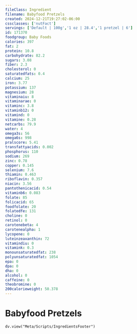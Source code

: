 ```yaml
---
fileClass: Ingredient
filename: Babyfood Pretzels
created: 2024-12-21T19:27:02-06:00
cssclasses: ['nutFact']
servings: ['Default | 100g','1 oz | 28.4','1 pretzel | 6']
id: 171370
foodgroup: Baby Foods
calories: 397
fat: 2
protein: 10.8
carbohydrate: 82.2
sugars: 3.08
fiber: 2.3
cholesterol: 0
saturatedfats: 0.4
calcium: 25
iron: 3.77
potassium: 137
magnesium: 28
vitaminaiu: 8
vitaminarae: 0
vitaminc: 3.8
vitaminb12: 0
vitamind: 0
vitamine: 0.28
netcarbs: 79.9
water: 4
omega3s: 56
omega6s: 998
pralscore: 5.41
transfattyacids: 0.002
phosphorus: 110
sodium: 269
zinc: 0.78
copper: 0.145
selenium: 7.6
thiamin: 0.463
riboflavin: 0.357
niacin: 3.56
pantothenicacid: 0.54
vitaminb6: 0.083
folate: 85
folicacid: 65
foodfolate: 20
folatedfe: 131
choline: 0
retinol: 0
carotenebeta: 4
carotenealpha: 1
lycopene: 0
luteinzeaxanthin: 72
vitamindiu: 0
vitamink: 0.3
monounsaturatedfat: 238
polyunsaturatedfat: 1054
epa: 0
dpa: 0
dha: 0
alcohol: 0
caffeine: 0
theobromine: 0
200calorieweight: 50.378
---
```


# Babyfood Pretzels

```dataviewjs
dv.view("Meta/Scripts/IngredientsFooter")
```